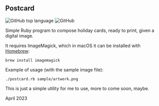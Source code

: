 ## Postcard
![GitHub top language](https://img.shields.io/github/languages/top/CarlosCD/postcard?color=red&style=plastic)
![GitHub](https://img.shields.io/github/license/CarlosCD/postcard?style=plastic)

Simple Ruby program to compose holiday cards, ready to print, given a digital image.

It requires ImageMagick, which in macOS it can be installed with
[Homebrew](https://brew.sh):

    brew install imagemagick

Example of usage (with the sample image file):

    ./postcard.rb sample/artwork.png

This is just a simple utility for me to use, more to come soon, maybe.

April 2023
